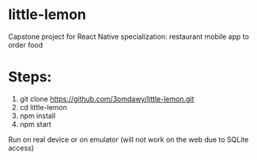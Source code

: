 # little-lemon
Capstone project for React Native specialization: restaurant mobile app to order food

# Steps:
1) git clone https://github.com/3omdawy/little-lemon.git
2) cd little-lemon
3) npm install
4) npm start

Run on real device or on emulator (will not work on the web due to SQLite access)
